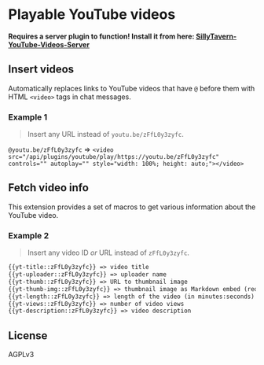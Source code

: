 # Playable YouTube videos

**Requires a server plugin to function! Install it from here: [SillyTavern-YouTube-Videos-Server](https://github.com/SillyTavern/SillyTavern-YouTube-Videos-Server)**

## Insert videos

Automatically replaces links to YouTube videos that have `@` before them with HTML `<video>` tags in chat messages.

### Example 1

> Insert any URL instead of `youtu.be/zFfL0y3zyfc`.

`@youtu.be/zFfL0y3zyfc` => `<video src="/api/plugins/youtube/play/https://youtu.be/zFfL0y3zyfc" controls="" autoplay="" style="width: 100%; height: auto;"></video>`

## Fetch video info

This extension provides a set of macros to get various information about the YouTube video.

### Example 2

> Insert any video ID *or* URL instead of `zFfL0y3zyfc`.

```txt
{{yt-title::zFfL0y3zyfc}} => video title
{{yt-uploader::zFfL0y3zyfc}} => uploader name
{{yt-thumb::zFfL0y3zyfc}} => URL to thumbnail image
{{yt-thumb-img::zFfL0y3zyfc}} => thumbnail image as Markdown embed (requires External Media to be enabled!)
{{yt-length::zFfL0y3zyfc}} => length of the video (in minutes:seconds)
{{yt-views::zFfL0y3zyfc}} => number of video views
{{yt-description::zFfL0y3zyfc}} => video description
```

## License

AGPLv3
